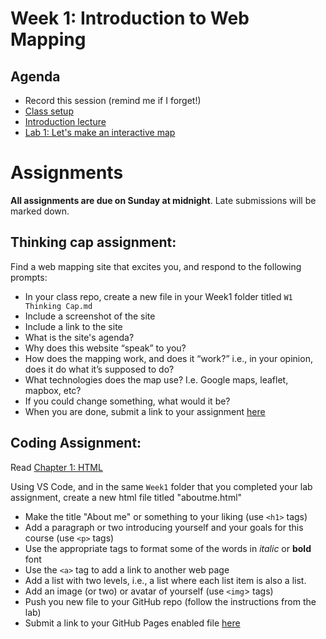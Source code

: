 # Week 1: Introduction to Web Mapping

## Agenda

- Record this session (remind me if I forget!)
- [Class setup](setup.md)
- [Introduction lecture](https://yohman.github.io/22S-DH151/Weeks/Week01/W01-Lecture.slides.html#/)
- [Lab 1: Let's make an interactive map](Lab/)

# Assignments

**All assignments are due on Sunday at midnight**. Late submissions will be marked down.

## Thinking cap assignment:

Find a web mapping site that excites you, and respond to the following prompts:

- In your class repo, create a new file in your Week1 folder titled `W1 Thinking Cap.md`
- Include a screenshot of the site
- Include a link to the site
- What is the site's agenda?
- Why does this website “speak” to you?
- How does the mapping work, and does it “work?” i.e., in your opinion, does it do what it’s supposed to do?
- What technologies does the map use? I.e. Google maps, leaflet, mapbox, etc?
- If you could change something, what would it be?
- When you are done, submit a link to your assignment [here](https://github.com/yohman/22S-DH151/discussions/13)

## Coding Assignment:

Read [Chapter 1: HTML](https://geobgu.xyz/web-mapping2/html.html) 

Using VS Code, and in the same `Week1` folder that you completed your lab assignment, create a new html file titled "aboutme.html"

- Make the title "About me" or something to your liking (use `<h1>` tags)
- Add a paragraph or two introducing yourself and your goals for this course (use `<p>` tags)
- Use the appropriate tags to format some of the words in *italic* or **bold** font
- Use the `<a>` tag to add a link to another web page
- Add a list with two levels, i.e., a list where each list item is also a list.
- Add an image (or two) or avatar of yourself (use `<img`> tags)
- Push you new file to your GitHub repo (follow the instructions from the lab)
- Submit a link to your GitHub Pages enabled file [here](https://github.com/yohman/22S-DH151/discussions/12)

